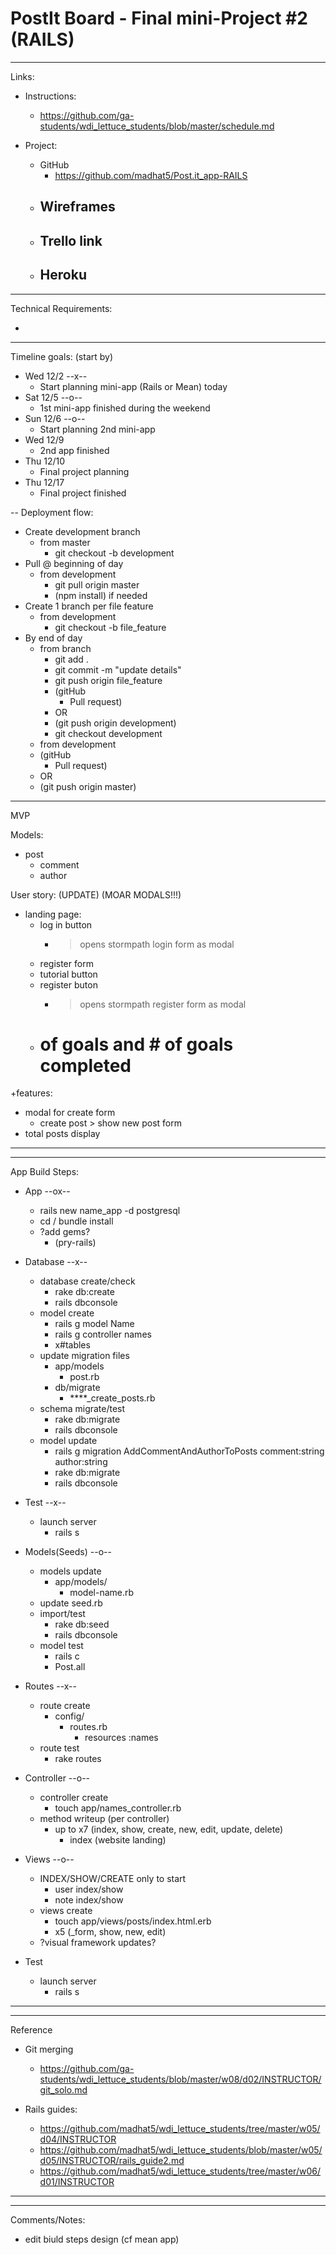 # PostIt Board - Final mini-Project #2 (RAILS)
---

Links:

- Instructions:
    - https://github.com/ga-students/wdi_lettuce_students/blob/master/schedule.md

- Project:
    - GitHub
        - https://github.com/madhat5/Post.it_app-RAILS
    - Wireframes
        - 
    - Trello link
        - 
    - Heroku
        - 

---
Technical Requirements:

- 

---
Timeline goals: (start by)

- Wed 12/2 --x--
    - Start planning mini-app (Rails or Mean) today
- Sat 12/5 --o--
    - 1st mini-app finished during the weekend
- Sun 12/6 --o--
    - Start planning 2nd mini-app 
- Wed 12/9
    - 2nd app finished 
- Thu 12/10
    - Final project planning
- Thu 12/17 
    - Final project finished

--
Deployment flow:

- Create development branch
    - from master
        - git checkout -b development       
- Pull @ beginning of day
    - from development
        - git pull origin master
        - (npm install) if needed
- Create 1 branch per file feature
    - from development
        - git checkout -b file_feature
- By end of day 
    - from branch
        - git add .
        - git commit -m "update details"
        - git push origin file_feature
        - (gitHub
            - Pull request)
        - OR
        - (git push origin development)
        - git checkout development
    - from development
    - (gitHub
        - Pull request)
    - OR
    - (git push origin master)

---
MVP

Models:

- post
    - comment
    - author


User story: (UPDATE)
(MOAR MODALS!!!)

- landing page:
    - log in button
        - > opens stormpath login form as modal
    - register form
    - tutorial button
    - register buton
        - > opens stormpath register form as modal
    - # of goals and # of goals completed


+features:

- modal for create form
	- create post > show new post form
- total posts display

---
---
App Build Steps:

- App --ox--
	- rails new name_app -d postgresql
	- cd / bundle install
	- ?add gems?
		- (pry-rails)

- Database --x--
	- database create/check
		- rake db:create
		- rails dbconsole
	- model create 
		- rails g model Name
		- rails g controller names
		- x#tables
	- update migration files
		- app/models
			- post.rb
		- db/migrate
			- ****_create_posts.rb
	- schema migrate/test
		- rake db:migrate
		- rails dbconsole
	- model update
		- rails g migration AddCommentAndAuthorToPosts comment:string author:string
		- rake db:migrate
		- rails dbconsole

- Test --x--
	- launch server 
		- rails s

- Models(Seeds) --o--
	- models update 
		- app/models/
			- model-name.rb
	- update seed.rb
	- import/test
		- rake db:seed
		- rails dbconsole
	- model test
		- rails c
		- Post.all

- Routes --x--
	- route create 
		- config/
			- routes.rb
				- resources :names
	- route test 
		- rake routes

- Controller --o--
	- controller create 
		- touch app/names_controller.rb
	- method writeup (per controller)
		- up to x7 (index, show, create, new, edit, update, delete)
			- index (website landing)

- Views --o--
	- INDEX/SHOW/CREATE only to start
		- user index/show
		- note index/show 
	- views create 	
		- touch app/views/posts/index.html.erb
		- x5 (_form, show, new, edit)
	- ?visual framework updates?

- Test
	- launch server
		- rails s

---
---
Reference

- Git merging
    - https://github.com/ga-students/wdi_lettuce_students/blob/master/w08/d02/INSTRUCTOR/git_solo.md

- Rails guides:
	- https://github.com/madhat5/wdi_lettuce_students/tree/master/w05/d04/INSTRUCTOR
	- https://github.com/madhat5/wdi_lettuce_students/blob/master/w05/d05/INSTRUCTOR/rails_guide2.md
	- https://github.com/madhat5/wdi_lettuce_students/tree/master/w06/d01/INSTRUCTOR



---
---
Comments/Notes:

- edit biuld steps design (cf mean app)










